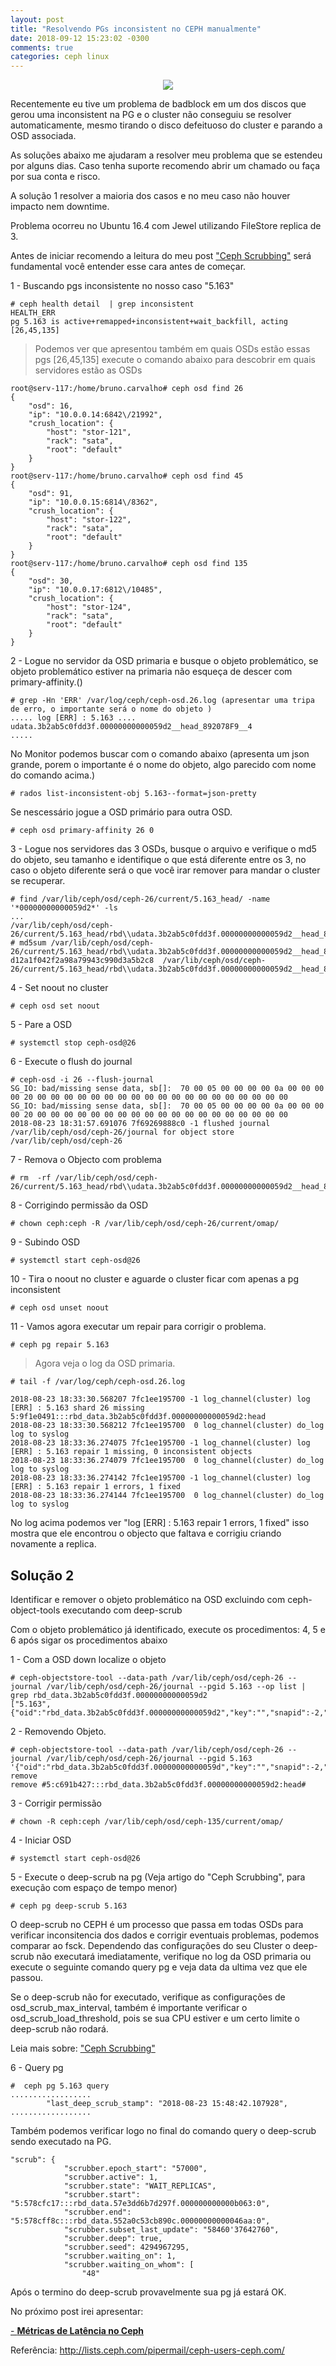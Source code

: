 ```yaml
---
layout: post
title: "Resolvendo PGs inconsistent no CEPH manualmente"
date: 2018-09-12 15:23:02 -0300
comments: true
categories: ceph linux 
---
```


<span style="display:block;text-align:center">![](/images/ceph/ceph-manu.png) </span>

Recentemente eu tive um problema de badblock em um dos discos que gerou uma inconsistent na PG e o cluster não conseguiu se resolver automaticamente, mesmo tirando o disco defeituoso do cluster e parando a OSD associada.

As soluções abaixo me ajudaram a resolver meu problema que se estendeu por alguns dias. Caso tenha suporte recomendo abrir um chamado ou faça por sua conta e risco. 

A solução 1 resolver a maioria dos casos e no meu caso não houver impacto nem downtime.

Problema ocorreu no Ubuntu 16.4 com Jewel utilizando FileStore replica de 3.

Antes de iniciar recomendo a leitura do meu post ["Ceph Scrubbing"](http://brunocarvalho.net/blog/2018/09/11/ceph-scrubbing/) será fundamental você entender esse cara antes de começar.


1 - Buscando pgs inconsistente no nosso caso "5.163"


    # ceph health detail  | grep inconsistent
    HEALTH_ERR 
    pg 5.163 is active+remapped+inconsistent+wait_backfill, acting [26,45,135]


> Podemos ver que apresentou também em quais OSDs estão essas pgs [26,45,135] execute o comando abaixo para descobrir em quais servidores estão as OSDs

    root@serv-117:/home/bruno.carvalho# ceph osd find 26
    {   
        "osd": 16,
        "ip": "10.0.0.14:6842\/21992",
        "crush_location": {
            "host": "stor-121",
            "rack": "sata",
            "root": "default"
        }
    }
	root@serv-117:/home/bruno.carvalho# ceph osd find 45
	{
		"osd": 91,
		"ip": "10.0.0.15:6814\/8362",
		"crush_location": {
			"host": "stor-122",
			"rack": "sata",
			"root": "default"
		}
	}
	root@serv-117:/home/bruno.carvalho# ceph osd find 135
	{
		"osd": 30,
		"ip": "10.0.0.17:6812\/10485",
		"crush_location": {
			"host": "stor-124",
			"rack": "sata",
			"root": "default"
		}
	}


2 - Logue no servidor da OSD primaria e busque o objeto problemático, se objeto problemático estiver na primaria não esqueça de descer com primary-affinity.()

    # grep -Hn 'ERR' /var/log/ceph/ceph-osd.26.log (apresentar uma tripa de erro, o importante será o nome do objeto )
	..... log [ERR] : 5.163 .... 
	udata.3b2ab5c0fdd3f.00000000000059d2__head_892078F9__4
	.....

No Monitor podemos buscar com o comando abaixo (apresenta um json grande, porem o importante é o nome do objeto, algo parecido com nome do comando acima.)

    # rados list-inconsistent-obj 5.163--format=json-pretty

Se nescessário jogue a OSD primário para outra OSD.

	# ceph osd primary-affinity 26 0

3 - Logue nos servidores das 3 OSDs, busque o arquivo e verifique o md5 do objeto, seu tamanho e identifique o que está diferente entre os 3, no caso o objeto diferente será o que você irar remover para mandar o cluster se recuperar.

    # find /var/lib/ceph/osd/ceph-26/current/5.163_head/ -name '*00000000000059d2*' -ls
    ...
    /var/lib/ceph/osd/ceph-26/current/5.163_head/rbd\\udata.3b2ab5c0fdd3f.00000000000059d2__head_892078F9__4
    # md5sum /var/lib/ceph/osd/ceph-26/current/5.163_head/rbd\\udata.3b2ab5c0fdd3f.00000000000059d2__head_892078F9__4\
    d12a1f042f2a98a79943c990d3a5b2c8  /var/lib/ceph/osd/ceph-26/current/5.163_head/rbd\\udata.3b2ab5c0fdd3f.00000000000059d2__head_892078F9__4

4 - Set noout no cluster

    # ceph osd set noout

5 - Pare a OSD 

    # systemctl stop ceph-osd@26

6 - Execute o flush do journal

    # ceph-osd -i 26 --flush-journal
    SG_IO: bad/missing sense data, sb[]:  70 00 05 00 00 00 00 0a 00 00 00 00 20 00 00 00 00 00 00 00 00 00 00 00 00 00 00 00 00 00 00 00
    SG_IO: bad/missing sense data, sb[]:  70 00 05 00 00 00 00 0a 00 00 00 00 20 00 00 00 00 00 00 00 00 00 00 00 00 00 00 00 00 00 00 00
    2018-08-23 18:31:57.691076 7f69269888c0 -1 flushed journal /var/lib/ceph/osd/ceph-26/journal for object store /var/lib/ceph/osd/ceph-26

7 - Remova o Objecto com problema

    # rm  -rf /var/lib/ceph/osd/ceph-26/current/5.163_head/rbd\\udata.3b2ab5c0fdd3f.00000000000059d2__head_892078F9__4

8 - Corrigindo permissão da OSD

    # chown ceph:ceph -R /var/lib/ceph/osd/ceph-26/current/omap/

9 - Subindo OSD

    # systemctl start ceph-osd@26

10 - Tira o noout no cluster e aguarde o cluster ficar com apenas a pg inconsistent

    # ceph osd unset noout

11 - Vamos agora executar um repair para corrigir o problema.  

    # ceph pg repair 5.163
    
> Agora veja o log da OSD primaria.

	# tail -f /var/log/ceph/ceph-osd.26.log

    2018-08-23 18:33:30.568207 7fc1ee195700 -1 log_channel(cluster) log [ERR] : 5.163 shard 26 missing 5:9f1e0491:::rbd_data.3b2ab5c0fdd3f.00000000000059d2:head
    2018-08-23 18:33:30.568212 7fc1ee195700  0 log_channel(cluster) do_log log to syslog
    2018-08-23 18:33:36.274075 7fc1ee195700 -1 log_channel(cluster) log [ERR] : 5.163 repair 1 missing, 0 inconsistent objects
    2018-08-23 18:33:36.274079 7fc1ee195700  0 log_channel(cluster) do_log log to syslog    
    2018-08-23 18:33:36.274142 7fc1ee195700 -1 log_channel(cluster) log [ERR] : 5.163 repair 1 errors, 1 fixed
    2018-08-23 18:33:36.274144 7fc1ee195700  0 log_channel(cluster) do_log log to syslog

No log acima podemos ver "log [ERR] : 5.163 repair 1 errors, 1 fixed" isso mostra que ele encontrou o objecto que faltava e corrigiu criando novamente a replica.

## Solução 2 ##

 Identificar e remover o objeto problemático na OSD excluindo com ceph-object-tools executando com deep-scrub

Com o objeto problemático já identificado, execute os procedimentos: 4, 5 e 6 após sigar os procedimentos abaixo

1 - Com a OSD down localize o objeto

    # ceph-objectstore-tool --data-path /var/lib/ceph/osd/ceph-26 --journal /var/lib/ceph/osd/ceph-26/journal --pgid 5.163 --op list | grep rbd_data.3b2ab5c0fdd3f.00000000000059d2
    ["5.163",{"oid":"rbd_data.3b2ab5c0fdd3f.00000000000059d2","key":"","snapid":-2,"hash":3828189539,"max":0,"pool":5,"namespace":"","max":0}]

2 - Removendo Objeto.

    # ceph-objectstore-tool --data-path /var/lib/ceph/osd/ceph-26 --journal /var/lib/ceph/osd/ceph-26/journal --pgid 5.163 '{"oid":"rbd_data.3b2ab5c0fdd3f.00000000000059d","key":"","snapid":-2,"hash":3828189539,"max":0,"pool":5,"namespace":"","max":0}' remove
    remove #5:c691b427:::rbd_data.3b2ab5c0fdd3f.00000000000059d2:head#

3 - Corrigir permissão

    # chown -R ceph:ceph /var/lib/ceph/osd/ceph-135/current/omap/

4 - Iniciar OSD

    # systemctl start ceph-osd@26

5 - Execute o deep-scrub na pg (Veja artigo do "Ceph Scrubbing", para execução com espaço de tempo menor)

    # ceph pg deep-scrub 5.163

O deep-scrub no CEPH é um processo que passa em todas OSDs para verificar inconsitencia dos dados e corrigir eventuais problemas,  podemos comparar ao fsck. Dependendo das configurações do seu Cluster o deep-scrub não executará imediatamente, verifique no log da OSD primaria ou execute o seguinte comando query pg e veja data da ultima vez que ele passou.

Se o deep-scrub não for executado, verifique as configurações de osd_scrub_max_interval, também é importante verificar o osd_scrub_load_threshold, pois se sua CPU estiver e um certo limite o deep-scrub não rodará. 

Leia mais sobre: ["Ceph Scrubbing"](http://brunocarvalho.net/blog/2018/09/11/ceph-scrubbing/)


6 - Query pg

    #  ceph pg 5.163 query 
    ..................
            "last_deep_scrub_stamp": "2018-08-23 15:48:42.107928",
    ..................   
    
Também podemos verificar logo no final do comando query o deep-scrub sendo executado na PG.

    "scrub": {
                "scrubber.epoch_start": "57000",
                "scrubber.active": 1,
                "scrubber.state": "WAIT_REPLICAS",
                "scrubber.start": "5:578cfc17:::rbd_data.57e3dd6b7d297f.000000000000b063:0",
                "scrubber.end": "5:578cff8c:::rbd_data.552a0c53cb890c.00000000000046aa:0",
                "scrubber.subset_last_update": "58460'37642760",
                "scrubber.deep": true,
                "scrubber.seed": 4294967295,
                "scrubber.waiting_on": 1,
                "scrubber.waiting_on_whom": [
                    "48"

Após o termino do deep-scrub provavelmente sua pg já estará OK.


No próximo post irei apresentar: 

[- **Métricas de Latência no Ceph**](http://brunocarvalho.net/blog/2018/09/18/metricas-de-latencia-no-ceph/)


Referência: http://lists.ceph.com/pipermail/ceph-users-ceph.com/